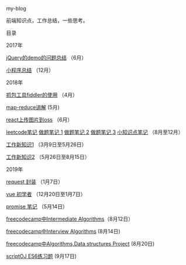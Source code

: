 my-blog 

前端知识点，工作总结，一些思考。

目录

2017年

[jQuery的demo的问题总结](https://github.com/tang-yue/my-blog/blob/master/conclusions/jQuery-demo-problem.md) （6月）

[小程序总结](https://github.com/tang-yue/my-blog/blob/master/conclusions/weChat-small-program-development.md) （12月）

2018年

[抓包工具fiddler的使用](https://github.com/tang-yue/my-blog/blob/master/conclusions/fiddler-course.md) （4月）

[map-reduce讲解](https://github.com/tang-yue/my-blog/blob/master/conclusions/map-reduce.md) (5月)

[react上传图片到oss](https://github.com/tang-yue/my-blog/blob/master/conclusions/react-oss-upload.md) （6月）

[leetcode笔记](https://github.com/tang-yue/my-blog/blob/master/notes/note-leetcode.md)
[做题笔记 1](https://github.com/tang-yue/my-blog/blob/master/notes/note-leetcode2.md)
[做题笔记 2](https://github.com/tang-yue/my-blog/blob/master/notes/note-leetcode3.md)
[做题笔记 3](https://github.com/tang-yue/my-blog/blob/master/notes/note-leetcode4.md)
[小知识点笔记](https://github.com/tang-yue/my-blog/blob/master/notes/unmemorable.md) （8月至12月）

[工作新知识1](https://github.com/tang-yue/my-blog/blob/master/sources/work-new-knowledge1.md) （3月9日至5月26日） 

[工作新知识2](https://github.com/tang-yue/my-blog/blob/master/sources/work-new-knowledge2.md) （5月26日至8月15日）

2019年

[request 封装](https://github.com/tang-yue/my-blog/blob/master/conclusions/request.md) （1月7日）

[vue 初学者](https://github.com/tang-yue/my-blog/blob/master/conclusions/vue-beginner.md) （12月20日至1月7日）

[promise 笔记](https://github.com/tang-yue/my-blog/blob/master/conclusions/promise-note.md) （5月14日）

[freecodecamp中Intermediate Algorithms](https://github.com/tang-yue/my-blog/blob/master/conclusions/freecodecamp-intermediate-algorithms.md)（8月12日）

[freecodecamp中Interview Algorithms](https://github.com/tang-yue/my-blog/blob/master/conclusions/freecodecamp-interview-algorithms.md) (8月14日)

[freecodecamp中Algorithms,Data structures Project](https://github.com/tang-yue/my-blog/blob/master/conclusions/AlgorithmsAndDataStructures.md) (8月20日)

[scriptOJ ES6练习题](https://github.com/tang-yue/my-blog/blob/master/conclusions/scriptoj-es6.md)  (9月17日)






